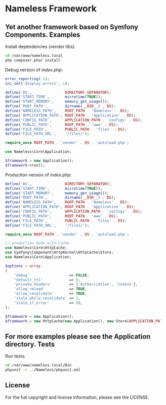 Nameless Framework
==================
Yet another framework based on Symfony Components.
Examples
--------
Install dependencies (vendor libs):
```bash
cd /var/www/nameless.local
php composer.phar install
```
Debug version of *index.php*:
```php
error_reporting(-1);
ini_set('display_errors', 1);

define('DS',               DIRECTORY_SEPARATOR);
define('START_TIME',       microtime(TRUE));
define('START_MEMORY',     memory_get_usage());
define('ROOT_PATH',        dirname(__DIR__) . DS);
define('NAMELESS_PATH',    ROOT_PATH . 'Nameless' . DS);
define('APPLICATION_PATH', ROOT_PATH . 'Application' . DS);
define('CONFIG_PATH',      APPLICATION_PATH . 'configs' . DS);
define('PUBLIC_PATH',      ROOT_PATH . 'www' . DS);
define('FILE_PATH',        PUBLIC_PATH . 'files' . DS);
define('FILE_PATH_URL',    '/files/');

require_once ROOT_PATH . 'vendor' . DS . 'autoload.php';

use Nameless\Core\Application;

$framework = new Application();
$framework->run();
```
Production version of *index.php*:
```php
define('DS',               DIRECTORY_SEPARATOR);
define('START_TIME',       microtime(TRUE));
define('START_MEMORY',     memory_get_usage());
define('ROOT_PATH',        dirname(__DIR__) . DS);
define('NAMELESS_PATH',    ROOT_PATH . 'Nameless' . DS);
define('APPLICATION_PATH', ROOT_PATH . 'Application' . DS);
define('CONFIG_PATH',      APPLICATION_PATH . 'configs' . DS);
define('PUBLIC_PATH',      ROOT_PATH . 'www' . DS);
define('FILE_PATH',        PUBLIC_PATH . 'files' . DS);
define('FILE_PATH_URL',    '/files/');

require_once ROOT_PATH . 'vendor' . DS . 'autoload.php';

// production mode with cache
use Nameless\Core\HttpCache;
use Symfony\Component\HttpKernel\HttpCache\Store;
use Nameless\Core\Application;

$options = array
(
	'debug'                  => FALSE,
	'default_ttl'            => 0,
	'private_headers'        => ['Authorization', 'Cookie'],
	'allow_reload'           => TRUE,
	'allow_revalidate'       => TRUE,
	'stale_while_revalidate' => 2,
	'stale_if_error'         => 60,
);

$framework = new Application();
$framework = new HttpCache(new Application(), new Store(APPLICATION_PATH . 'cache'), NULL, $options);
```
For more examples please see the Application directory.
Tests
-----
Run tests:
```bash
cd /var/www/nameless.local/Bin
phpunit -c ../Nameless/phpunit.xml
```
License
-------
For the full copyright and license information, please see the LICENSE.